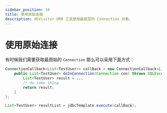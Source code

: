 ```yaml
---
sidebar_position: 10
title: 使用原始连接
description: dbVisitor ORM 工具使用最底层的 Connection 对象。
---
```


# 使用原始连接

有时候我们需要获取最原始的 `Connection` 那么可以采用下面方式：

```java
ConnectionCallback<List<TestUser>> callBack = new ConnectionCallback<List<TestUser>>() {
    public List<TestUser> doInConnection(Connection con) throws SQLException {
        List<TestUser> result = ...
        // do some thing
        return result;
    }
};

List<TestUser> resultList = jdbcTemplate.execute(callBack);
```
